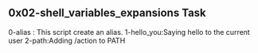 0x02-shell_variables_expansions Task 
-----------------------------
0-alias : This script create an alias.
1-hello_you:Saying hello to the current user
2-path:Adding /action to PATH
